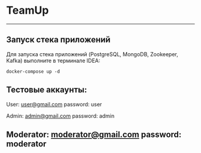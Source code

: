 # TeamUp

---
## Запуск стека приложений

Для запуска стека приложений (PostgreSQL, MongoDB, Zookeeper, Kafka) выполните в терминале IDEA:

    docker-compose up -d
## Тестовые аккаунты:

User: 
user@gmail.com password: user

Admin: 
admin@gmail.com password: admin

Moderator: 
moderator@gmail.com password: moderator
---
